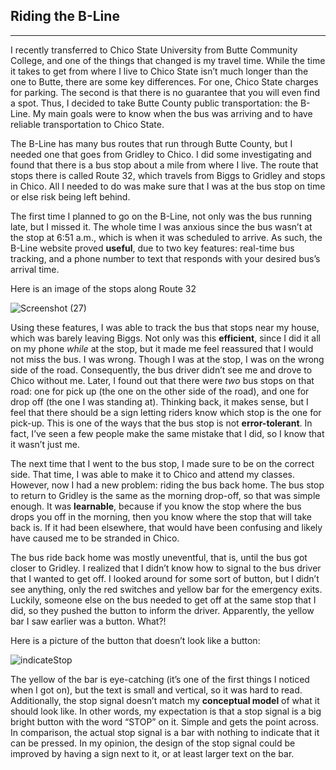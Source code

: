 <h2>Riding the B-Line</h2>
<hr>
<p>
I recently transferred to Chico State University from Butte Community College, and one of the things that changed is my travel time. While the time it takes to get from where I live to Chico State isn’t much longer than the one to Butte, there are some key differences. For one, Chico State charges for parking. The second is that there is no guarantee that you will even find a spot. Thus, I decided to take Butte County public transportation: the B-Line. My main goals were to know when the bus was arriving and to have reliable transportation to Chico State.
</p>
<p>
The B-Line has many bus routes that run through Butte County, but I needed one that goes from Gridley to Chico. I did some investigating and found that there is a bus stop about a mile from where I live. The route that stops there is called Route 32, which travels from Biggs to Gridley and stops in Chico. All I needed to do was make sure that I was at the bus stop on time or else risk being left behind. 
</p>
<p>
The first time I planned to go on the B-Line, not only was the bus running late, but I missed it. The whole time I was anxious since the bus wasn’t at the stop at 6:51 a.m., which is when it was scheduled to arrive. As such, the B-Line website proved <b>useful</b>, due to two key features: real-time bus tracking, and a phone number to text that responds with your desired bus’s arrival time.</p>

<p>Here is an image of the stops along Route 32</p>

![Screenshot (27)](https://github.com/UsabilityEngineering/ux-portfolio-rosalep/assets/111808082/69d2a0aa-e007-434b-816b-32bf4585ff8e)
<p>Using these features, I was able to track the bus that stops near my house, which was barely leaving Biggs. Not only was this <b>efficient</b>, since I did it all on my phone <em>while</em> at the stop, but it made me feel reassured that I would not miss the bus. I was wrong. Though I was at the stop, I was on the wrong side of the road. Consequently, the bus driver didn’t see me and drove to Chico without me. Later, I found out that there were <em>two</em> bus stops on that road: one for pick up (the one on the other side of the road), and one for drop off (the one I was standing at). Thinking back, it makes sense, but I feel that there should be a sign letting riders know which stop is the one for pick-up. This is one of the ways that the bus stop is not <b>error-tolerant</b>. In fact, I’ve seen a few people make the same mistake that I did, so I know that it wasn’t just me.
</p>
<p>
The next time that I went to the bus stop, I made sure to be on the correct side. That time, I was able to make it to Chico and attend my classes. However, now I had a new problem: riding the bus back home. The bus stop to return to Gridley is the same as the morning drop-off, so that was simple enough. It was <b>learnable</b>, because if you know the stop where the bus drops you off in the morning, then you know where the stop that will take back is. If it had been elsewhere, that would have been confusing and likely have caused me to be stranded in Chico.
</p>
<p>
The bus ride back home was mostly uneventful, that is, until the bus got closer to Gridley. I realized that I didn’t know how to signal to the bus driver that I wanted to get off. I looked around for some sort of button, but I didn’t see anything, only the red switches and yellow bar for the emergency exits. Luckily, someone else on the bus needed to get off at the same stop that I did, so they pushed the button to inform the driver. Apparently, the yellow bar I saw earlier was a button. What?!  
</p>
<p>Here is a picture of the button that doesn’t look like a button:</p>

![indicateStop](https://github.com/UsabilityEngineering/ux-portfolio-rosalep/assets/111808082/ef9cd305-b8d1-4301-ad29-b3dee293e42a)

<p>
The yellow of the bar is eye-catching (it’s one of the first things I noticed when I got on), but the text is small and vertical, so it was hard to read. Additionally, the stop signal doesn’t match my <b>conceptual model</b> of what it should look like. In other words, my expectation is that a stop signal is a big bright button with the word “STOP” on it. Simple and gets the point across. In comparison, the actual stop signal is a bar with nothing to indicate that it can be pressed. In my opinion, the design of the stop signal could be improved by having a sign next to it, or at least larger text on the bar. 
</p>






